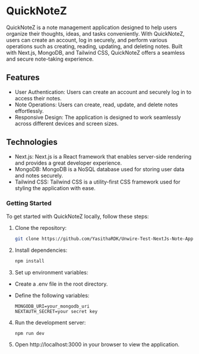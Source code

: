 # QuickNoteZ

QuickNoteZ is a note management application designed to help users organize their thoughts, ideas, and tasks conveniently. With QuickNoteZ, users can create an account, log in securely, and perform various operations such as creating, reading, updating, and deleting notes. Built with Next.js, MongoDB, and Tailwind CSS, QuickNoteZ offers a seamless and secure note-taking experience.

## Features

- User Authentication: Users can create an account and securely log in to access their notes.
- Note Operations: Users can create, read, update, and delete notes effortlessly.
- Responsive Design: The application is designed to work seamlessly across different devices and screen sizes.

## Technologies

- Next.js: Next.js is a React framework that enables server-side rendering and provides a great developer experience.
- MongoDB: MongoDB is a NoSQL database used for storing user data and notes securely.
- Tailwind CSS: Tailwind CSS is a utility-first CSS framework used for styling the application with ease.
  
### Getting Started

To get started with QuickNoteZ locally, follow these steps:

1. Clone the repository:

   ```bash
   git clone https://github.com/YasithaRDK/Unwire-Test-NextJs-Note-App.git
   ```
   
3. Install dependencies:

   ```bash
   npm install
   ```

4. Set up environment variables:

- Create a .env file in the root directory.
- Define the following variables:
  
  ```.env
  MONGODB_URI=your_mongodb_uri
  NEXTAUTH_SECRET=your secret key
  ```

4. Run the development server:

   ```bash
   npm run dev
   ```
5. Open http://localhost:3000 in your browser to view the application.
